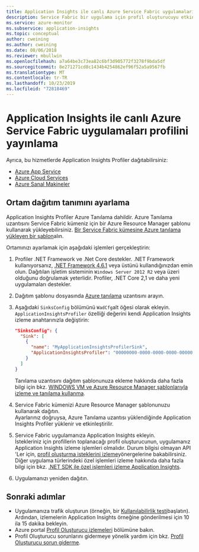 ```yaml
---
title: Application Insights ile canlı Azure Service Fabric uygulamaları profilini yayınlama | Microsoft Docs
description: Service Fabric bir uygulama için profil oluşturucuyu etkinleştirme
ms.service: azure-monitor
ms.subservice: application-insights
ms.topic: conceptual
author: cweining
ms.author: cweining
ms.date: 08/06/2018
ms.reviewer: mbullwin
ms.openlocfilehash: a7a64be3c73ea82c6bf3d905772f3278f9bda5df
ms.sourcegitcommit: 8e271271cd8c1434b4254862ef96f52a5a9567fb
ms.translationtype: MT
ms.contentlocale: tr-TR
ms.lasthandoff: 10/23/2019
ms.locfileid: "72818469"
---
```

# <a name="profile-live-azure-service-fabric-applications-with-application-insights"></a>Application Insights ile canlı Azure Service Fabric uygulamaları profilini yayınlama

Ayrıca, bu hizmetlerde Application Insights Profiler dağıtabilirsiniz:
* [Azure App Service](profiler.md?toc=/azure/azure-monitor/toc.json)
* [Azure Cloud Services](profiler-cloudservice.md?toc=/azure/azure-monitor/toc.json)
* [Azure Sanal Makineler](profiler-vm.md?toc=/azure/azure-monitor/toc.json)

## <a name="set-up-the-environment-deployment-definition"></a>Ortam dağıtım tanımını ayarlama

Application Insights Profiler Azure Tanılama dahildir. Azure Tanılama uzantısını Service Fabric kümeniz için bir Azure Resource Manager şablonu kullanarak yükleyebilirsiniz. [Bir Service Fabric kümesine Azure tanılama yükleyen bir şablon](https://github.com/Azure/azure-docs-json-samples/blob/master/application-insights/ServiceFabricCluster.json)alın.

Ortamınızı ayarlamak için aşağıdaki işlemleri gerçekleştirin:

1. Profiler .NET Framework ve .Net Core destekler. .NET Framework kullanıyorsanız, [.NET Framework 4.6.1](https://docs.microsoft.com/dotnet/framework/migration-guide/how-to-determine-which-versions-are-installed) veya üstünü kullandığınızdan emin olun. Dağıtılan işletim sisteminin `Windows Server 2012 R2` veya üzeri olduğunu doğrulamak yeterlidir. Profiler, .NET Core 2,1 ve daha yeni uygulamaları destekler.

1. Dağıtım şablonu dosyasında [Azure tanılama](https://docs.microsoft.com/azure/monitoring-and-diagnostics/azure-diagnostics) uzantısını arayın.

1. Aşağıdaki `SinksConfig` bölümünü `WadCfg`alt öğesi olarak ekleyin. `ApplicationInsightsProfiler` özelliği değerini kendi Application Insights izleme anahtarınızla değiştirin:  

      ```json
      "SinksConfig": {
        "Sink": [
          {
            "name": "MyApplicationInsightsProfilerSink",
            "ApplicationInsightsProfiler": "00000000-0000-0000-0000-000000000000"
          }
        ]
      }
      ```

      Tanılama uzantısını dağıtım şablonunuza ekleme hakkında daha fazla bilgi için bkz. [WINDOWS VM ve Azure Resource Manager şablonlarıyla izleme ve tanılama kullanma](https://docs.microsoft.com/azure/virtual-machines/windows/extensions-diagnostics-template?toc=%2fazure%2fvirtual-machines%2fwindows%2ftoc.json).

1. Service Fabric kümenizi Azure Resource Manager şablonunuzu kullanarak dağıtın.  
  Ayarlarınız doğruysa, Azure Tanılama uzantısı yüklendiğinde Application Insights Profiler yüklenir ve etkinleştirilir. 

1. Service Fabric uygulamanıza Application Insights ekleyin.  
  İstekleriniz için profillerin toplanacağı profil oluşturucunun, uygulamanız Application Insights izleme işlemleri olmalıdır. Durum bilgisi olmayan API 'Ler için, [profil oluşturma isteklerini izleme](profiler-trackrequests.md?toc=/azure/azure-monitor/toc.json)yönergelerine bakabilirsiniz. Diğer uygulama türlerindeki özel işlemleri izleme hakkında daha fazla bilgi için bkz. [.NET SDK ile özel işlemleri izleme Application Insights](custom-operations-tracking.md?toc=/azure/azure-monitor/toc.json).

1. Uygulamanızı yeniden dağıtın.


## <a name="next-steps"></a>Sonraki adımlar

* Uygulamanıza trafik oluşturun (örneğin, bir [Kullanılabilirlik testi](monitor-web-app-availability.md)başlatın). Ardından, izlemelerin Application Insights örneğine gönderilmesi için 10 ila 15 dakika bekleyin.
* Azure portal [Profil Oluşturucu izlemeleri](profiler-overview.md?toc=/azure/azure-monitor/toc.json) bölümüne bakın.
* Profil Oluşturucu sorunlarını gidermeye yönelik yardım için bkz. [Profil Oluşturucu sorun giderme](profiler-troubleshooting.md?toc=/azure/azure-monitor/toc.json).
